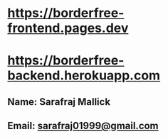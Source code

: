 # https://borderfree-frontend.pages.dev

# https://borderfree-backend.herokuapp.com

## Name: Sarafraj Mallick

## Email: sarafraj01999@gmail.com
